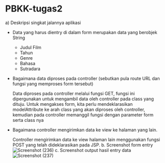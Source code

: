 # PBKK-tugas2

a) Deskripsi singkat jalannya aplikasi
- Data yang harus dientry di dalam form merupakan data yang berobjek String
    - Judul Film
    - Tahun
    - Genre
    - Bahasa
    - Sutradara
- Bagaimana data diproses pada controller (sebutkan pula route URL dan fungsi yang memproses form tersebut)

    Data diproses pada controller melalui fungsi GET, fungsi ini dipergunakan untuk mengambil data oleh controller pada class yang dituju. Untuk mengakses form, kita perlu mendeklarasikan modelAttribute ke arah class yang akan diproses oleh controller, kemudian pada controller memanggil fungsi dengan parameter form serta class nya
- Bagaimana controller mengirimkan data ke view ke halaman yang lain.

    Controller mengirimkan data ke view halaman lain menggunakan fungsi POST yang telah dideklarasikan pada JSP.
b. Screenshot form entry
![Screenshot (236)](https://user-images.githubusercontent.com/32903576/54904487-44463180-4f11-11e9-9ec1-fcefcd928806.png)
c. Screenshot output hasil entry data
![Screenshot (237)](https://user-images.githubusercontent.com/32903576/54904491-46a88b80-4f11-11e9-9c9e-95405363f359.png)
